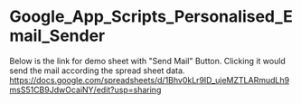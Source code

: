 # Google_App_Scripts_Personalised_Email_Sender
Below is the link for demo sheet with "Send Mail" Button. Clicking it would send the mail according the spread sheet data.
https://docs.google.com/spreadsheets/d/1Bhv0kLr9ID_ujeMZTLARmudLh9msS51CB9JdwOcaiNY/edit?usp=sharing

